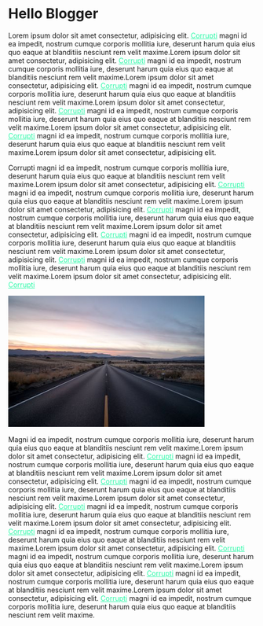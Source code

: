 # Hello Blogger

Lorem ipsum dolor sit amet consectetur, adipisicing elit. <a href="/" style="color: #29faa7;">Corrupti</a> magni id ea impedit, nostrum cumque corporis mollitia iure, deserunt harum quia eius quo eaque at blanditiis nesciunt rem velit maxime.Lorem ipsum dolor sit amet consectetur, adipisicing elit. <a href="/" style="color: #29faa7;">Corrupti</a> magni id ea impedit, nostrum cumque corporis mollitia iure, deserunt harum quia eius quo eaque at blanditiis nesciunt rem velit maxime.Lorem ipsum dolor sit amet consectetur, adipisicing elit. <a href="/" style="color: #29faa7;">Corrupti</a> magni id ea impedit, nostrum cumque corporis mollitia iure, deserunt harum quia eius quo eaque at blanditiis nesciunt rem velit maxime.Lorem ipsum dolor sit amet consectetur, adipisicing elit. <a href="/" style="color: #29faa7;">Corrupti</a> magni id ea impedit, nostrum cumque corporis mollitia iure, deserunt harum quia eius quo eaque at blanditiis nesciunt rem velit maxime.Lorem ipsum dolor sit amet consectetur, adipisicing elit. <a href="/" style="color: #29faa7;">Corrupti</a> magni id ea impedit, nostrum cumque corporis mollitia iure, deserunt harum quia eius quo eaque at blanditiis nesciunt rem velit maxime.Lorem ipsum dolor sit amet consectetur, adipisicing elit. 


Corrupti magni id ea impedit, nostrum cumque corporis mollitia iure, deserunt harum quia eius quo eaque at blanditiis nesciunt rem velit maxime.Lorem ipsum dolor sit amet consectetur, adipisicing elit. <a href="/" style="color: #29faa7;">Corrupti</a> magni id ea impedit, nostrum cumque corporis mollitia iure, deserunt harum quia eius quo eaque at blanditiis nesciunt rem velit maxime.Lorem ipsum dolor sit amet consectetur, adipisicing elit. <a href="/" style="color: #29faa7;">Corrupti</a> magni id ea impedit, nostrum cumque corporis mollitia iure, deserunt harum quia eius quo eaque at blanditiis nesciunt rem velit maxime.Lorem ipsum dolor sit amet consectetur, adipisicing elit. <a href="/" style="color: #29faa7;">Corrupti</a> magni id ea impedit, nostrum cumque corporis mollitia iure, deserunt harum quia eius quo eaque at blanditiis nesciunt rem velit maxime.Lorem ipsum dolor sit amet consectetur, adipisicing elit. <a href="/" style="color: #29faa7;">Corrupti</a> magni id ea impedit, nostrum cumque corporis mollitia iure, deserunt harum quia eius quo eaque at blanditiis nesciunt rem velit maxime.Lorem ipsum dolor sit amet consectetur, adipisicing elit. <a href="/" style="color: #29faa7;">Corrupti</a> 

![Road](assets/images/road.jpg)

Magni id ea impedit, nostrum cumque corporis mollitia iure, deserunt harum quia eius quo eaque at blanditiis nesciunt rem velit maxime.Lorem ipsum dolor sit amet consectetur, adipisicing elit. <a href="/" style="color: #29faa7;">Corrupti</a> magni id ea impedit, nostrum cumque corporis mollitia iure, deserunt harum quia eius quo eaque at blanditiis nesciunt rem velit maxime.Lorem ipsum dolor sit amet consectetur, adipisicing elit. <a href="/" style="color: #29faa7;">Corrupti</a> magni id ea impedit, nostrum cumque corporis mollitia iure, deserunt harum quia eius quo eaque at blanditiis nesciunt rem velit maxime.Lorem ipsum dolor sit amet consectetur, adipisicing elit. <a href="/" style="color: #29faa7;">Corrupti</a> magni id ea impedit, nostrum cumque corporis mollitia iure, deserunt harum quia eius quo eaque at blanditiis nesciunt rem velit maxime.Lorem ipsum dolor sit amet consectetur, adipisicing elit. <a href="/" style="color: #29faa7;">Corrupti</a> magni id ea impedit, nostrum cumque corporis mollitia iure, deserunt harum quia eius quo eaque at blanditiis nesciunt rem velit maxime.Lorem ipsum dolor sit amet consectetur, adipisicing elit. <a href="/" style="color: #29faa7;">Corrupti</a> magni id ea impedit, nostrum cumque corporis mollitia iure, deserunt harum quia eius quo eaque at blanditiis nesciunt rem velit maxime.Lorem ipsum dolor sit amet consectetur, adipisicing elit. <a href="/" style="color: #29faa7;">Corrupti</a> magni id ea impedit, nostrum cumque corporis mollitia iure, deserunt harum quia eius quo eaque at blanditiis nesciunt rem velit maxime.Lorem ipsum dolor sit amet consectetur, adipisicing elit. <a href="/" style="color: #29faa7;">Corrupti</a> magni id ea impedit, nostrum cumque corporis mollitia iure, deserunt harum quia eius quo eaque at blanditiis nesciunt rem velit maxime.